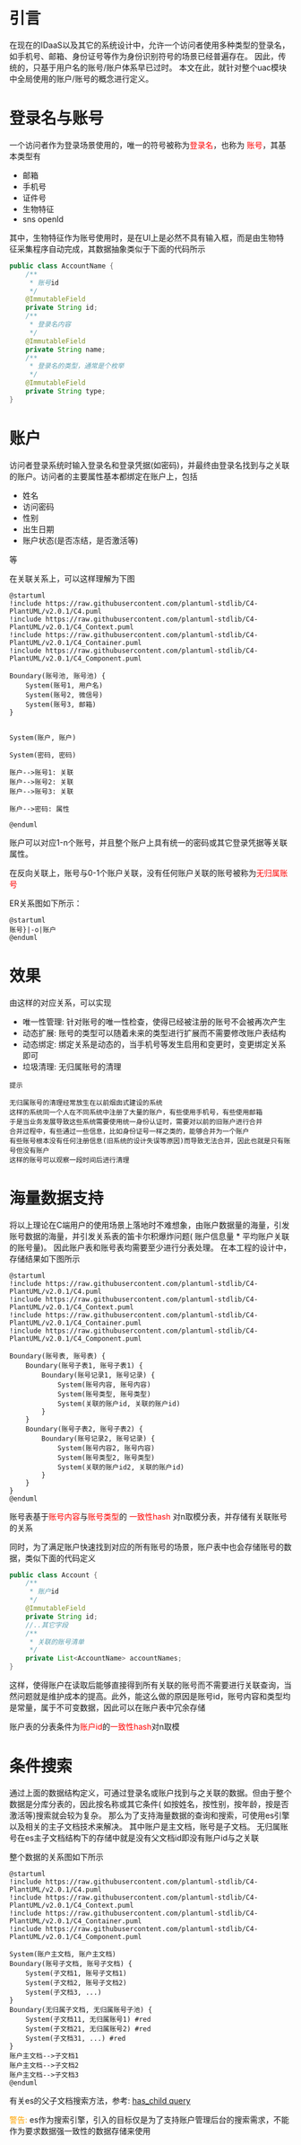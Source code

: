 # 引言

在现在的IDaaS以及其它的系统设计中，允许一个访问者使用多种类型的登录名，如手机号、邮箱、身份证号等作为身份识别符号的场景已经普遍存在。
因此，传统的，只基于用户名的账号/账户体系早已过时。
本文在此，就针对整个uac模块中全局使用的账户/账号的概念进行定义。

# 登录名与账号

一个访问者作为登录场景使用的，唯一的符号被称为<span style="color:red;">登录名</span>，也称为<span style="color:red;">
账号</span>，其基本类型有

* 邮箱
* 手机号
* 证件号
* 生物特征
* sns openId

其中，生物特征作为账号使用时，是在UI上是必然不具有输入框，而是由生物特征采集程序自动完成，其数据抽象类似于下面的代码所示

```java
public class AccountName {
    /**
     * 账号id
     */
    @ImmutableField
    private String id;
    /**
     * 登录名内容
     */
    @ImmutableField
    private String name;
    /**
     * 登录名的类型，通常是个枚举
     */
    @ImmutableField
    private String type;
}
```

# 账户

访问者登录系统时输入登录名和登录凭据(如密码)，并最终由登录名找到与之关联的账户。访问者的主要属性基本都绑定在账户上，包括

* 姓名
* 访问密码
* 性别
* 出生日期
* 账户状态(是否冻结，是否激活等)

等

在关联关系上，可以这样理解为下图

```plantuml
@startuml
!include https://raw.githubusercontent.com/plantuml-stdlib/C4-PlantUML/v2.0.1/C4.puml
!include https://raw.githubusercontent.com/plantuml-stdlib/C4-PlantUML/v2.0.1/C4_Context.puml
!include https://raw.githubusercontent.com/plantuml-stdlib/C4-PlantUML/v2.0.1/C4_Container.puml
!include https://raw.githubusercontent.com/plantuml-stdlib/C4-PlantUML/v2.0.1/C4_Component.puml

Boundary(账号池, 账号池) {
    System(账号1, 用户名)
    System(账号2, 微信号)
    System(账号3, 邮箱)
}


System(账户, 账户)

System(密码, 密码)

账户-->账号1: 关联
账户-->账号2: 关联
账户-->账号3: 关联

账户-->密码: 属性

@enduml
```

账户可以对应1-n个账号，并且整个账户上具有统一的密码或其它登录凭据等关联属性。

在反向关联上，账号与0-1个账户关联，没有任何账户关联的账号被称为<span style="color:red">无归属账号</span>

ER关系图如下所示：

```plantuml
@startuml
账号}|-o|账户
@enduml
```

# 效果

由这样的对应关系，可以实现

* 唯一性管理: 针对账号的唯一性检查，使得已经被注册的账号不会被再次产生
* 动态扩展: 账号的类型可以随着未来的类型进行扩展而不需要修改账户表结构
* 动态绑定: 绑定关系是动态的，当手机号等发生启用和变更时，变更绑定关系即可
* 垃圾清理: 无归属账号的清理

```
提示

无归属账号的清理经常放生在以前烟囱式建设的系统
这样的系统同一个人在不同系统中注册了大量的账户，有些使用手机号，有些使用邮箱
于是当业务发展导致这些系统需要使用统一身份认证时，需要对以前的旧账户进行合并
合并过程中，有些通过一些信息，比如身份证号一样之类的，能够合并为一个账户
有些账号根本没有任何注册信息(旧系统的设计失误等原因)而导致无法合并，因此也就是只有账号但没有账户
这样的账号可以观察一段时间后进行清理
```

# 海量数据支持

将以上理论在C端用户的使用场景上落地时不难想象，由账户数据量的海量，引发账号数据的海量，并引发关系表的笛卡尔积爆炸问题(
账户信息量 * 平均账户关联的账号量)。 因此账户表和账号表均需要至少进行分表处理。
在本工程的设计中，存储结果如下图所示

```plantuml
@startuml
!include https://raw.githubusercontent.com/plantuml-stdlib/C4-PlantUML/v2.0.1/C4.puml
!include https://raw.githubusercontent.com/plantuml-stdlib/C4-PlantUML/v2.0.1/C4_Context.puml
!include https://raw.githubusercontent.com/plantuml-stdlib/C4-PlantUML/v2.0.1/C4_Container.puml
!include https://raw.githubusercontent.com/plantuml-stdlib/C4-PlantUML/v2.0.1/C4_Component.puml

Boundary(账号表, 账号表) {
    Boundary(账号子表1, 账号子表1) {
        Boundary(账号记录1, 账号记录) {
            System(账号内容, 账号内容)
            System(账号类型, 账号类型)
            System(关联的账户id, 关联的账户id)
        }
    }
    Boundary(账号子表2, 账号子表2) {
        Boundary(账号记录2, 账号记录) {
            System(账号内容2, 账号内容)
            System(账号类型2, 账号类型)
            System(关联的账户id2, 关联的账户id)
        }
    }
}
@enduml
```

账号表基于<span style="color:red">账号内容</span>与<span style="color:red">账号类型</span>的<span style="color:red">
一致性hash</span>
对n取模分表，并存储有关联账号的关系

同时，为了满足账户快速找到对应的所有账号的场景，账户表中也会存储账号的数据，类似下面的代码定义

```java
public class Account {
    /**
     * 账户id
     */
    @ImmutableField
    private String id;
    //..其它字段
    /**
     * 关联的账号清单
     */
    private List<AccountName> accountNames;
}
```

这样，使得账户在读取后能够直接得到所有关联的账号而不需要进行关联查询，当然问题就是维护成本的提高。此外，能这么做的原因是账号id，账号内容和类型均是常量，属于不可变数据，因此可以在账户表中冗余存储

账户表的分表条件为<span style="color:red">账户id</span>的<span style="color:red">一致性hash</span>对n取模

# 条件搜索

通过上面的数据结构定义，可通过登录名或账户找到与之关联的数据。但由于整个数据是分库分表的，因此按名称或其它条件(
如按姓名，按性别，按年龄，按是否激活等)搜索就会较为复杂。
那么为了支持海量数据的查询和搜索，可使用es引擎以及相关的主子文档技术来解决。 其中账户是主文档，账号是子文档。
无归属账号在es主子文档结构下的存储中就是没有父文档id即没有账户id与之关联

整个数据的关系图如下所示

```plantuml
@startuml
!include https://raw.githubusercontent.com/plantuml-stdlib/C4-PlantUML/v2.0.1/C4.puml
!include https://raw.githubusercontent.com/plantuml-stdlib/C4-PlantUML/v2.0.1/C4_Context.puml
!include https://raw.githubusercontent.com/plantuml-stdlib/C4-PlantUML/v2.0.1/C4_Container.puml
!include https://raw.githubusercontent.com/plantuml-stdlib/C4-PlantUML/v2.0.1/C4_Component.puml

System(账户主文档, 账户主文档)
Boundary(账号子文档, 账号子文档) {
    System(子文档1, 账号子文档1)
    System(子文档2, 账号子文档2)
    System(子文档3, ...)
}
Boundary(无归属子文档, 无归属账号子池) {
    System(子文档11, 无归属账号1) #red
    System(子文档21, 无归属账号2) #red
    System(子文档31, ...) #red
}
账户主文档-->子文档1
账户主文档-->子文档2
账户主文档-->子文档3
@enduml
```

有关es的父子文档搜索方法，参考: [has_child query](https://www.elastic.co/guide/en/elasticsearch/reference/current/query-dsl-has-child-query.html)

<span style="color:orange">警告:</span> es作为搜索引擎，引入的目标仅是为了支持账户管理后台的搜索需求，不能作为要求数据强一致性的数据存储来使用